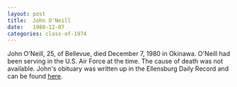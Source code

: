```yaml
---
layout: post
title:  John O'Neill
date:   1980-12-07
categories: class-of-1974
---
```

John O'Neill, 25, of Bellevue, died December 7, 1980 in Okinawa.  O'Neill had been serving in the U.S. Air Force at the time.  The cause of death was not available.  John's obituary was written up in the Ellensburg Daily Record and can be found [here](http://tinyurl.com/qj7hu43).
